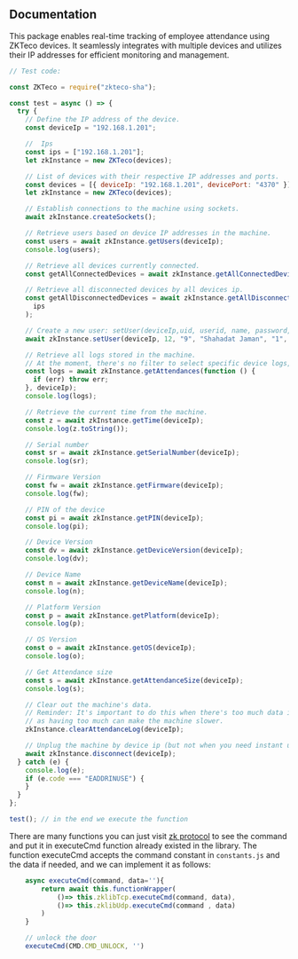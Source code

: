 ## Documentation

This package enables real-time tracking of employee attendance using ZKTeco devices. It seamlessly integrates with multiple devices and utilizes their IP addresses for efficient monitoring and management.

```javascript
// Test code:

const ZKTeco = require("zkteco-sha");

const test = async () => {
  try {
    // Define the IP address of the device.
    const deviceIp = "192.168.1.201";

    //  Ips
    const ips = ["192.168.1.201"];
    let zkInstance = new ZKTeco(devices);

    // List of devices with their respective IP addresses and ports.
    const devices = [{ deviceIp: "192.168.1.201", devicePort: "4370" }];
    let zkInstance = new ZKTeco(devices);

    // Establish connections to the machine using sockets.
    await zkInstance.createSockets();

    // Retrieve users based on device IP addresses in the machine.
    const users = await zkInstance.getUsers(deviceIp);
    console.log(users);

    // Retrieve all devices currently connected.
    const getAllConnectedDevices = await zkInstance.getAllConnectedDevice();

    // Retrieve all disconnected devices by all devices ip.
    const getAllDisconnectedDevices = await zkInstance.getAllDisconnectedDevice(
      ips
    );

    // Create a new user: setUser(deviceIp,uid, userid, name, password, role = 0, cardno = 0)
    await zkInstance.setUser(deviceIp, 12, "9", "Shahadat Jaman", "1", 0, 0);

    // Retrieve all logs stored in the machine.
    // At the moment, there's no filter to select specific device logs, it captures everything!!
    const logs = await zkInstance.getAttendances(function () {
      if (err) throw err;
    }, deviceIp);
    console.log(logs);

    // Retrieve the current time from the machine.
    const z = await zkInstance.getTime(deviceIp);
    console.log(z.toString());

    // Serial number
    const sr = await zkInstance.getSerialNumber(deviceIp);
    console.log(sr);

    // Firmware Version
    const fw = await zkInstance.getFirmware(deviceIp);
    console.log(fw);

    // PIN of the device
    const pi = await zkInstance.getPIN(deviceIp);
    console.log(pi);

    // Device Version
    const dv = await zkInstance.getDeviceVersion(deviceIp);
    console.log(dv);

    // Device Name
    const n = await zkInstance.getDeviceName(deviceIp);
    console.log(n);

    // Platform Version
    const p = await zkInstance.getPlatform(deviceIp);
    console.log(p);

    // OS Version
    const o = await zkInstance.getOS(deviceIp);
    console.log(o);

    // Get Attendance size
    const s = await zkInstance.getAttendanceSize(deviceIp);
    console.log(s);

    // Clear out the machine's data.
    // Reminder: It's important to do this when there's too much data in the machine,
    // as having too much can make the machine slower.
    zkInstance.clearAttendanceLog(deviceIp);

    // Unplug the machine by device ip (but not when you need instant updates.
    await zkInstance.disconnect(deviceIp);
  } catch (e) {
    console.log(e);
    if (e.code === "EADDRINUSE") {
    }
  }
};

test(); // in the end we execute the function
```

There are many functions you can just visit [zk protocol](https://github.com/adrobinoga/zk-protocol/blob/master/protocol.md) to see the command and put it in executeCmd function already existed in the library.
The function executeCmd accepts the command constant in `constants.js` and the data if needed, and we can implement it as follows:

```javascript
    async executeCmd(command, data=''){
        return await this.functionWrapper(
            ()=> this.zklibTcp.executeCmd(command, data),
            ()=> this.zklibUdp.executeCmd(command , data)
        )
    }

    // unlock the door
    executeCmd(CMD.CMD_UNLOCK, '')

```
